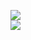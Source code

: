 [![](https://img.shields.io/badge/Made%20With-Github%20Spray-lightgrey.svg?style=for-the-badge&logo=github)](https://github.com/Annihil/github-spray#14832)  
[![](https://i.imgur.com/2DrTn0Z.gif)](https://github.com/Annihil/github-spray)